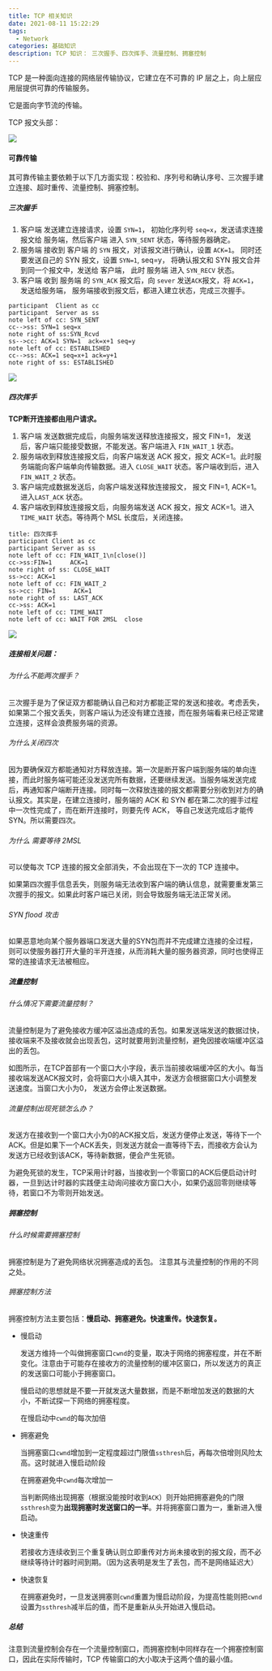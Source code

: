 ```yaml
---
title: TCP 相关知识
date: 2021-08-11 15:22:29
tags:
  - Network
categories: 基础知识
description: TCP 知识： 三次握手、四次挥手、流量控制、拥塞控制
---
```


TCP 是一种面向连接的网络层传输协议，它建立在不可靠的 IP 层之上，向上层应用层提供可靠的传输服务。

它是面向字节流的传输。

TCP 报文头部：

![](https://gitee.com/MyTypora/typorapic/raw/master/img/20210819155803.png)

#### 可靠传输

其可靠传输主要依赖于以下几方面实现：校验和、序列号和确认序号、三次握手建立连接、超时重传、流量控制、拥塞控制。

##### 三次握手

1. 客户端 发送建立连接请求，设置 `SYN=1`， 初始化序列号 `seq=x`，发送请求连接报文给 服务端，然后客户端 进入 `SYN_SENT` 状态，等待服务器确定。
2. 服务端 接收到 客户端 的 `SYN` 报文，对该报文进行确认，设置 `ACK=1`。 同时还要发送自己的 SYN 报文，设置 `SYN=1`, seq=y， 将确认报文和 SYN 报文合并到同一个报文中，发送给 客户端， 此时 服务端 进入 `SYN_RECV` 状态。
3. 客户端 收到 服务端 的 `SYN_ACK` 报文后，向 `sever` 发送` ACK `报文，将 `ACK=1`，发送给服务端， 服务端接收到报文后，都进入建立状态，完成三次握手。

```sequence
participant  Client as cc
participant  Server as ss
note left of cc: SYN_SENT
cc-->ss: SYN=1 seq=x
note right of ss:SYN_Rcvd
ss-->cc: ACK=1 SYN=1  ack=x+1 seq=y
note left of cc: ESTABLISHED
cc-->ss: ACK=1 seq=x+1 ack=y+1
note right of ss: ESTABLISHED
```

![](https://gitee.com/MyTypora/typorapic/raw/master/img/20210819163508.png)

##### 四次挥手

**TCP断开连接都由用户请求。**

1. 客户端 发送数据完成后，向服务端发送释放连接报文，报文 FIN=1， 发送后，客户端只能接受数据，不能发送。客户端进入 `FIN_WAIT_1` 状态。
2. 服务端收到释放连接报文后，向客户端发送 ACK 报文，报文 ACK=1。此时服务端能向客户端单向传输数据。进入 `CLOSE_WAIT` 状态。客户端收到后，进入 `FIN_WAIT_2` 状态。
3. 客户端完成数据发送后，向客户端发送释放连接报文， 报文 FIN=1, ACK=1。 进入`LAST_ACK` 状态。
4. 客户端收到释放连接报文后，向服务端发送 ACK 报文，报文 ACK=1。进入 `TIME_WAIT` 状态。等待两个 MSL 长度后，关闭连接。

```sequence
title: 四次挥手
participant Client as cc
participant Server as ss
note left of cc: FIN_WAIT_1\n[close()]
cc->ss:FIN=1     ACK=1
note right of ss: CLOSE_WAIT
ss->cc: ACK=1 
note left of cc: FIN_WAIT_2
ss->cc: FIN=1     ACK=1
note right of ss: LAST_ACK
cc->ss: ACK=1
note left of cc: TIME_WAIT
note left of cc: WAIT FOR 2MSL  close

```

![](https://gitee.com/MyTypora/typorapic/raw/master/img/20210819163519.png)

##### 连接相关问题：

###### 为什么不能两次握手？

三次握手是为了保证双方都能确认自己和对方都能正常的发送和接收。考虑丢失，如果第二个报文丢失，则客户端认为还没有建立连接，而在服务端看来已经正常建立连接，这样会浪费服务端的资源。

###### 为什么关闭四次

因为要确保双方都能通知对方释放连接。第一次是断开客户端到服务端的单向连接，而此时服务端可能还没发送完所有数据，还要继续发送。当服务端发送完成后，再通知客户端断开连接。同时每一次释放连接的报文都需要分别收到对方的确认报文。其实是，在建立连接时，服务端的 ACK 和 SYN 都在第二次的握手过程中一次性完成了，而在断开连接时，则要先传 ACK， 等自己发送完成后才能传 SYN。所以需要四次。

###### 为什么 需要等待 2MSL

可以使每次 TCP 连接的报文全部消失，不会出现在下一次的 TCP 连接中。

如果第四次握手信息丢失，则服务端无法收到客户端的确认信息，就需要重发第三次握手的报文。如果此时客户端已关闭，则会导致服务端无法正常关闭。

###### SYN flood 攻击

如果恶意地向某个服务器端口发送大量的SYN包而并不完成建立连接的全过程，则可以使服务器打开大量的半开连接，从而消耗大量的服务器资源，同时也使得正常的连接请求无法被相应。



##### 流量控制

###### 什么情况下需要流量控制？

流量控制是为了避免接收方缓冲区溢出造成的丢包。如果发送端发送的数据过快，接收端来不及接收就会出现丢包，这时就要用到流量控制，避免因接收端缓冲区溢出的丢包。

如图所示，在TCP首部有一个窗口大小字段，表示当前接收端缓冲区的大小。每当接收端发送ACK报文时，会将窗口大小填入其中，发送方会根据窗口大小调整发送速度。当窗口大小为0， 发送方会停止发送数据。

###### 流量控制出现死锁怎么办？

发送方在接收到一个窗口大小为0的ACK报文后，发送方便停止发送，等待下一个ACK。但是如果下一个ACK丢失，则发送方就会一直等待下去，而接收方会认为发送方已经收到该ACK，等待新数据，便会产生死锁。

为避免死锁的发生，TCP采用计时器，当接收到一个零窗口的ACK后便启动计时器，一旦到达计时器的实践便主动询问接收方窗口大小，如果仍返回零则继续等待，若窗口不为零则开始发送。

##### 拥塞控制

###### 什么时候需要拥塞控制

拥塞控制是为了避免网络状况拥塞造成的丢包。 注意其与流量控制的作用的不同之处。

###### 拥塞控制方法

拥塞控制方法主要包括：**慢启动、拥塞避免。快速重传。快速恢复。**

- 慢启动

  发送方维持一个叫做拥塞窗口`cwnd`的变量，取决于网络的拥塞程度，并在不断变化。注意由于可能存在接收方的流量控制的缓冲区窗口，所以发送方的真正的发送窗口可能小于拥塞窗口。

  慢启动的思想就是不要一开就发送大量数据，而是不断增加发送的数据的大小，不断试探一下网络的拥塞程度。

  在慢启动中`cwnd`的每次加倍

- 拥塞避免

  当拥塞窗口`cwnd`增加到一定程度超过门限值`ssthresh`后，再每次倍增则风险太高。这时就进入慢启动阶段

  在拥塞避免中`cwnd`每次增加一

  当判断网络出现拥塞（根据没能按时收到`ACK`）则开始把拥塞避免的门限`ssthresh`变为**出现拥塞时发送窗口的一半**。并将拥塞窗口置为一，重新进入慢启动。

- 快速重传

  若接收方连续收到三个重复确认则立即重传对方尚未接收到的报文段，而不必继续等待计时器时间到期。（因为这表明是发生了丢包，而不是网络延迟大）

- 快速恢复

  在拥塞避免时，一旦发送拥塞则`cwnd`重置为慢启动阶段，为提高性能则把`cwnd`设置为`ssthresh`减半后的值，而不是重新从头开始进入慢启动。

##### 总结

注意到流量控制会存在一个流量控制窗口，而拥塞控制中同样存在一个拥塞控制窗口，因此在实际传输时，TCP 传输窗口的大小取决于这两个值的最小值。



